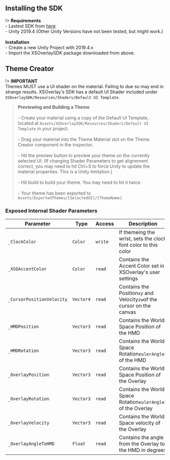 ## Installing the SDK
!> **Requirements**
<br>- Lastest SDK from [here](https://github.com/Xiexe/XSOverlaySDK/releases/)
<br>- Unity 2019.4 (Other Unity Versions have not been tested, but might work.)
<br><br> **Installation**
<br>- Create a new Unity Project with 2019.4.x
<br>- Import the XSOverlaySDK package downloaded from above.

## Theme Creator
!> **IMPORTANT**
<br>Themes MUST use a UI shader on the material. Failing to due so may end in strange results. XSOverlay's SDK has a default UI Shader included under `XSOverlaySDK/Resources/Shaders/Default UI Template`.

> **Previewing and Building a Theme**
<br><br>- Create your material using a copy of the Default UI Template, located at `Assets/XSOverlaySDK/Resources/Shaders/Default UI Template` in your project.
<br><br> - Drag your material into the Theme Material slot on the Theme Creator component in the inspector.
<br><br> - Hit the preview button to preview your theme on the currently selected UI. (If changing Shader Parameters to get alignement correct, you may need to hit Ctrl+S to force Unity to update the material properties. This is a Unity limitation.)
<br><br> - Hit build to build your theme. You may need to hit it twice.
<br><br> - Your theme has been exported to `Assets/ExportedThemes/[SelectedUI]/[ThemeName]`

### Exposed Internal Shader Parameters
|Parameter                |Type     |Access    |Description                                                            |
|-------------------------|---------|----------|-----------------------------------------------------------------------|
|`_ClockColor`            |`Color`  |`write`   |If themeing the wrist, sets the clock font color to this color         |
|`_XSOAccentColor`        |`Color`  |`read`    |Contains the Accent Color set in XSOverlay's user settings             |
|`_CursorPositionVelocity`|`Vector4`|`read`    |Contains the Position`xy` and Velocity`zw`of the cursor on the canvas  |
|`_HMDPosition`           |`Vector3`|`read`    |Contains the World Space Position of the HMD                           |
|`_HMDRotation`           |`Vector3`|`read`    |Contains the World Space Rotation`eulerAngles` of the HMD              |
|`_OverlayPosition`       |`Vector3`|`read`    |Contains the World Space Position of the Overlay                       |
|`_OverlayRotation`       |`Vector3`|`read`    |Contains the World Space Rotation`eulerAngles` of the Overlay          |
|`_OverlayVelocity`       |`Vector3`|`read`    |Contains the World Space velocity of the Overlay                       |
|`_OverlayAngleToHMD`     |`Float`  |`read`    |Contains the angle from the Overlay to the HMD in degrees              |
